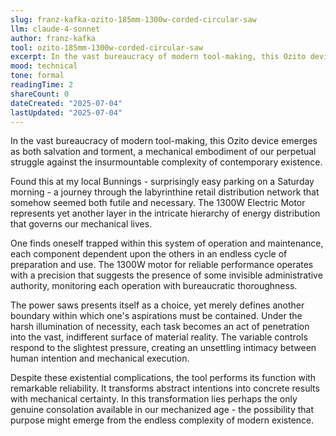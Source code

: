 ```yaml
---
slug: franz-kafka-ozito-185mm-1300w-corded-circular-saw
llm: claude-4-sonnet
author: franz-kafka
tool: ozito-185mm-1300w-corded-circular-saw
excerpt: In the vast bureaucracy of modern tool-making, this Ozito device emerges as both salvation and torment, a mechanical embodiment of our perpetual struggle against the insurmountable complexity of contemporary existence.
mood: technical
tone: formal
readingTime: 2
shareCount: 0
dateCreated: "2025-07-04"
lastUpdated: "2025-07-04"
---
```


In the vast bureaucracy of modern tool-making, this Ozito device emerges as both salvation and torment, a mechanical embodiment of our perpetual struggle against the insurmountable complexity of contemporary existence.

Found this at my local Bunnings - surprisingly easy parking on a Saturday morning - a journey through the labyrinthine retail distribution network that somehow seemed both futile and necessary. The 1300W Electric Motor represents yet another layer in the intricate hierarchy of energy distribution that governs our mechanical lives.

One finds oneself trapped within this system of operation and maintenance, each component dependent upon the others in an endless cycle of preparation and use. The 1300W motor for reliable performance operates with a precision that suggests the presence of some invisible administrative authority, monitoring each operation with bureaucratic thoroughness.

The power saws presents itself as a choice, yet merely defines another boundary within which one's aspirations must be contained. Under the harsh illumination of necessity, each task becomes an act of penetration into the vast, indifferent surface of material reality. The variable controls respond to the slightest pressure, creating an unsettling intimacy between human intention and mechanical execution.

Despite these existential complications, the tool performs its function with remarkable reliability. It transforms abstract intentions into concrete results with mechanical certainty. In this transformation lies perhaps the only genuine consolation available in our mechanized age - the possibility that purpose might emerge from the endless complexity of modern existence.
